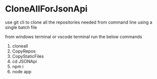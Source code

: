 # CloneAllForJsonApi
use git cli to clone all the repositories needed from command line using a single batch file

from windows terminal
or
vscode terminal
run the below commands

1.  cloneall
2.  CopyRepos
3.  CopyStaticFiles
4.  cd JSONApi 
5.  npm i
6.  node app
